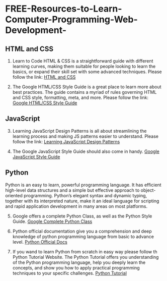 # FREE-Resources-to-Learn-Computer-Programming-Web-Development-

## HTML and CSS
1. Learn to Code HTML & CSS is a straightforward guide with different learning curves, making them suitable for people looking to learn the basics, or expand their skill set with some advanced techniques.
Please follow the link: [HTML and CSS](https://learn.shayhowe.com/html-css/)

2. The Google HTML/CSS Style Guide is a great place to learn more about best practices. The guide contains a myriad of rules governing HTML and CSS style, formatting, meta, and more.
Please follow the link: [Google HTML/CSS Style Guide](https://google.github.io/styleguide/htmlcssguide.html)

## JavaScript
3. Learning JavaScript Design Patterns is all about streamlining the learning process and making JS patterns easier to understand. Please follow the link: [Learning JavaScript Design Patterns](https://www.patterns.dev/posts/classic-design-patterns/)

4. The Google JavaScript Style Guide should also come in handy. [Google JavaScript Style Guide](https://google.github.io/styleguide/javascriptguide.xml)

## Python
Python is an easy to learn, powerful programming language. It has efficient high-level data structures and a simple but effective approach to object-oriented programming. Python’s elegant syntax and dynamic typing, together with its interpreted nature, make it an ideal language for scripting and rapid application development in many areas on most platforms.

5. Google offers a complete Python Class, as well as the Python Style Guide. [Google Complete Python Class](https://developers.google.com/edu/python/)

6. Python official documentation give you a comprehension and deep knowledge of python programming language from basic to advance level. [Python Official Docs](https://docs.python.org/3/)

7. If you wand to learn Python from scratch in easy way please follow th Python Tutorial Website. The Python Tutorial offers you understanding of the Python programming language, help you deeply learn the concepts, and show you how to apply practical programming techniques to your specific challenges. [Python Tutorial](https://www.pythontutorial.net/)

